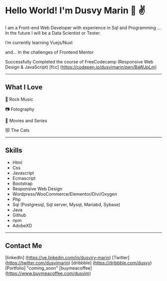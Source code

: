 # Hello World! I'm Dusvy Marin 👩 ✌️

I am a Front-end Web Developer with experience in Sql and Programming ... In the future I will be a Data Scientist or Tester.

 I’m currently learning Vuejs/Nuxt

and... In the challenges of Frontend Mentor 

Successfully Completed the course of  FreeCodecamp (Responsive Web Design & JavaScript) [fcc] (https://codepen.io/dusvimarin/pen/BaWJpLm)

------

##  What I Love

🤘 Rock Music

📷 Fotography

🎥 Movies and Series

😻 The Cats

------

##  Skills

- Html 
- Css
- Javascript
- Ecmascript
- Bootstrap
- Responsive Web Design
- Wordpress/WooCommerce/Elementor/Divi/Oxygen 
- Php
- Sql (Postgresql, Sql server, Mysql, Mariabd, Sybase)
- Java
- Github
- npm
- AdobeXD
------

  ## Contact Me

[linkedIn] (https://ve.linkedin.com/in/dusviry-marin)
[Twitter] (https://twitter.com/dusvimarin)
[dribbble] (https://dribbble.com/dusvy)
[Portfolio] 	"coming_soon"
[buymeacoffee] (https://www.buymeacoffee.com/dusvim)

